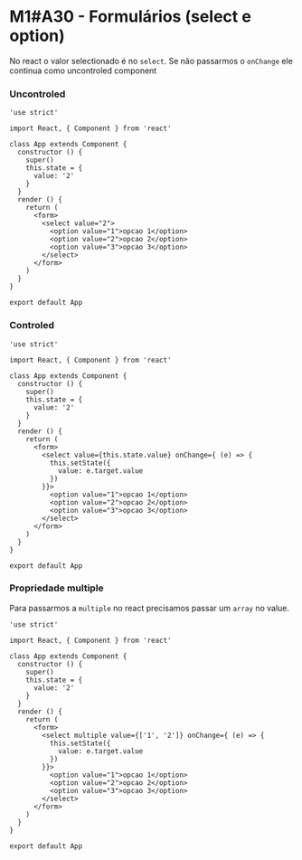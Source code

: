 # M1#A30 - Formulários (select e option)

No react o valor selectionado é no `select`.
Se não passarmos o `onChange` ele continua como uncontroled component

### Uncontroled
```
'use strict'

import React, { Component } from 'react'

class App extends Component {
  constructor () {
    super()
    this.state = {
      value: '2'
    }
  }
  render () {
    return (
      <form>
        <select value="2">
          <option value="1">opcao 1</option>
          <option value="2">opcao 2</option>
          <option value="3">opcao 3</option>
        </select>
      </form>
    )
  }
}

export default App

```

### Controled

```
'use strict'

import React, { Component } from 'react'

class App extends Component {
  constructor () {
    super()
    this.state = {
      value: '2'
    }
  }
  render () {
    return (
      <form>
        <select value={this.state.value} onChange={ (e) => {
          this.setState({
            value: e.target.value
          })
        }}>
          <option value="1">opcao 1</option>
          <option value="2">opcao 2</option>
          <option value="3">opcao 3</option>
        </select>
      </form>
    )
  }
}

export default App
```

### Propriedade multiple
Para passarmos a `multiple` no react precisamos passar um `array` no value.

```
'use strict'

import React, { Component } from 'react'

class App extends Component {
  constructor () {
    super()
    this.state = {
      value: '2'
    }
  }
  render () {
    return (
      <form>
        <select multiple value={['1', '2']} onChange={ (e) => {
          this.setState({
            value: e.target.value
          })
        }}>
          <option value="1">opcao 1</option>
          <option value="2">opcao 2</option>
          <option value="3">opcao 3</option>
        </select>
      </form>
    )
  }
}

export default App
```
